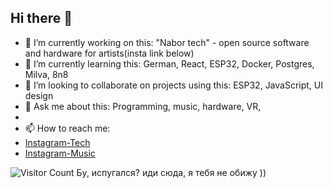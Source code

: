 ## Hi there 👋

- 🔭 I’m currently working on this: "Nabor tech" - open source software and hardware for artists(insta link below) 
- 🌱 I’m currently learning this: German, React, ESP32, Docker, Postgres, Milva, 8n8
- 👯 I’m looking to collaborate on projects using this: ESP32, JavaScript, UI design
- 💬 Ask me about this: Programming, music, hardware, VR,
- 
- 📫 How to reach me:
- [Instagram-Tech](https://instagram.com/highelectroniker)
- [Instagram-Music](https://instagram.com/jsonslim)

![Visitor Count](https://profile-counter.glitch.me/jsonslim/count.svg)
Бу, испугался? иди сюда, я тебя не обижу ))

